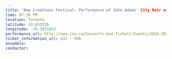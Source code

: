 ```yaml
---
title: 'New Creations Festival: Performance of John Adams' City Noir with the Toronto Symphony Orchestra'
time: 07:30 PM
location: Toronto
latitude: 43.653226
longitude: -79.3831843
performance_url: http://www.tso.ca/Concerts-And-Tickets/Events/2010-2011-Season/City-Noir.aspx
ticket_information_url: $32 - $96
ensemble: 
conductor: 
---
```

